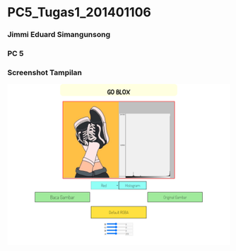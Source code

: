 # PC5_Tugas1_201401106
### Jimmi Eduard Simangunsong
### PC 5

### Screenshot Tampilan
![Tampilan](https://github.com/JimmiEduardSimangunsong/PC5_Tugas1/blob/main/Screenshot/tampilan.png?raw=true)
